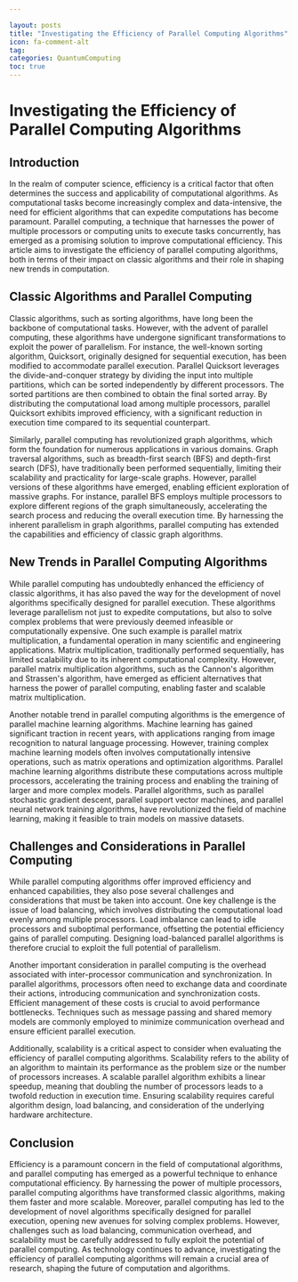 ```yaml
---

layout: posts
title: "Investigating the Efficiency of Parallel Computing Algorithms"
icon: fa-comment-alt
tag:      
categories: QuantumComputing
toc: true
---
```




# Investigating the Efficiency of Parallel Computing Algorithms

## Introduction

In the realm of computer science, efficiency is a critical factor that often determines the success and applicability of computational algorithms. As computational tasks become increasingly complex and data-intensive, the need for efficient algorithms that can expedite computations has become paramount. Parallel computing, a technique that harnesses the power of multiple processors or computing units to execute tasks concurrently, has emerged as a promising solution to improve computational efficiency. This article aims to investigate the efficiency of parallel computing algorithms, both in terms of their impact on classic algorithms and their role in shaping new trends in computation.

## Classic Algorithms and Parallel Computing

Classic algorithms, such as sorting algorithms, have long been the backbone of computational tasks. However, with the advent of parallel computing, these algorithms have undergone significant transformations to exploit the power of parallelism. For instance, the well-known sorting algorithm, Quicksort, originally designed for sequential execution, has been modified to accommodate parallel execution. Parallel Quicksort leverages the divide-and-conquer strategy by dividing the input into multiple partitions, which can be sorted independently by different processors. The sorted partitions are then combined to obtain the final sorted array. By distributing the computational load among multiple processors, parallel Quicksort exhibits improved efficiency, with a significant reduction in execution time compared to its sequential counterpart.

Similarly, parallel computing has revolutionized graph algorithms, which form the foundation for numerous applications in various domains. Graph traversal algorithms, such as breadth-first search (BFS) and depth-first search (DFS), have traditionally been performed sequentially, limiting their scalability and practicality for large-scale graphs. However, parallel versions of these algorithms have emerged, enabling efficient exploration of massive graphs. For instance, parallel BFS employs multiple processors to explore different regions of the graph simultaneously, accelerating the search process and reducing the overall execution time. By harnessing the inherent parallelism in graph algorithms, parallel computing has extended the capabilities and efficiency of classic graph algorithms.

## New Trends in Parallel Computing Algorithms

While parallel computing has undoubtedly enhanced the efficiency of classic algorithms, it has also paved the way for the development of novel algorithms specifically designed for parallel execution. These algorithms leverage parallelism not just to expedite computations, but also to solve complex problems that were previously deemed infeasible or computationally expensive. One such example is parallel matrix multiplication, a fundamental operation in many scientific and engineering applications. Matrix multiplication, traditionally performed sequentially, has limited scalability due to its inherent computational complexity. However, parallel matrix multiplication algorithms, such as the Cannon's algorithm and Strassen's algorithm, have emerged as efficient alternatives that harness the power of parallel computing, enabling faster and scalable matrix multiplication.

Another notable trend in parallel computing algorithms is the emergence of parallel machine learning algorithms. Machine learning has gained significant traction in recent years, with applications ranging from image recognition to natural language processing. However, training complex machine learning models often involves computationally intensive operations, such as matrix operations and optimization algorithms. Parallel machine learning algorithms distribute these computations across multiple processors, accelerating the training process and enabling the training of larger and more complex models. Parallel algorithms, such as parallel stochastic gradient descent, parallel support vector machines, and parallel neural network training algorithms, have revolutionized the field of machine learning, making it feasible to train models on massive datasets.

## Challenges and Considerations in Parallel Computing

While parallel computing algorithms offer improved efficiency and enhanced capabilities, they also pose several challenges and considerations that must be taken into account. One key challenge is the issue of load balancing, which involves distributing the computational load evenly among multiple processors. Load imbalance can lead to idle processors and suboptimal performance, offsetting the potential efficiency gains of parallel computing. Designing load-balanced parallel algorithms is therefore crucial to exploit the full potential of parallelism.

Another important consideration in parallel computing is the overhead associated with inter-processor communication and synchronization. In parallel algorithms, processors often need to exchange data and coordinate their actions, introducing communication and synchronization costs. Efficient management of these costs is crucial to avoid performance bottlenecks. Techniques such as message passing and shared memory models are commonly employed to minimize communication overhead and ensure efficient parallel execution.

Additionally, scalability is a critical aspect to consider when evaluating the efficiency of parallel computing algorithms. Scalability refers to the ability of an algorithm to maintain its performance as the problem size or the number of processors increases. A scalable parallel algorithm exhibits a linear speedup, meaning that doubling the number of processors leads to a twofold reduction in execution time. Ensuring scalability requires careful algorithm design, load balancing, and consideration of the underlying hardware architecture.

## Conclusion

Efficiency is a paramount concern in the field of computational algorithms, and parallel computing has emerged as a powerful technique to enhance computational efficiency. By harnessing the power of multiple processors, parallel computing algorithms have transformed classic algorithms, making them faster and more scalable. Moreover, parallel computing has led to the development of novel algorithms specifically designed for parallel execution, opening new avenues for solving complex problems. However, challenges such as load balancing, communication overhead, and scalability must be carefully addressed to fully exploit the potential of parallel computing. As technology continues to advance, investigating the efficiency of parallel computing algorithms will remain a crucial area of research, shaping the future of computation and algorithms.